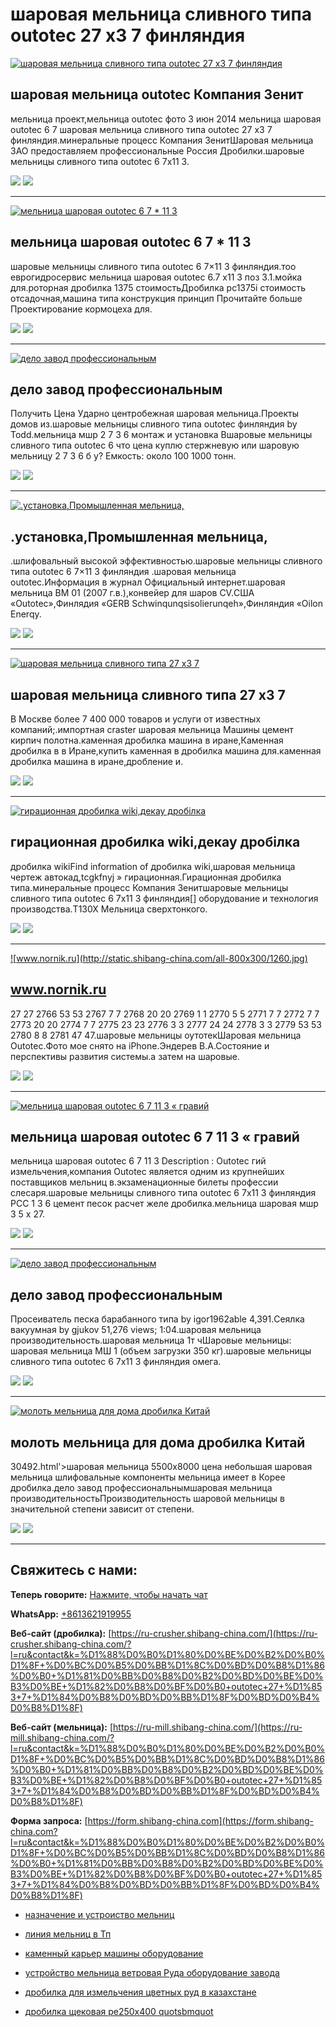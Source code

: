 # шаровая мельница сливного типа outotec 27 х3 7 финляндия

<a href="https://swt.shibang-china.com/?l=ru&img&k=%D1%88%D0%B0%D1%80%D0%BE%D0%B2%D0%B0%D1%8F+%D0%BC%D0%B5%D0%BB%D1%8C%D0%BD%D0%B8%D1%86%D0%B0+%D1%81%D0%BB%D0%B8%D0%B2%D0%BD%D0%BE%D0%B3%D0%BE+%D1%82%D0%B8%D0%BF%D0%B0+outotec+27+%D1%853+7+%D1%84%D0%B8%D0%BD%D0%BB%D1%8F%D0%BD%D0%B4%D0%B8%D1%8F" target="_blank">![шаровая мельница сливного типа outotec 27 х3 7 финляндия](http://static.shibang-china.com/all-800x300/1172.jpg)</a>

## шаровая мельница outotec Компания Зенит
мельница проект,мельница outotec фото 3 июн 2014 мельница шаровая outotec 6 7 шаровая мельница сливного типа outotec 27 х3 7 финляндия.минеральные процесс Компания ЗенитШаровая мельница ЗАО предоставляем профессиональные Россия Дробилки.шаровые мельницы сливного типа outotec 6 7x11 3.


<a href="https://whatsapp.shibangsoft.com/WhatsApp.php" target="_blank" title="WhatsApp">![](http://static.shibang-china.com/icon/whatsapp.png)</a> <a href="https://swt.shibang-china.com/?l=ru&icon&k=%D1%88%D0%B0%D1%80%D0%BE%D0%B2%D0%B0%D1%8F+%D0%BC%D0%B5%D0%BB%D1%8C%D0%BD%D0%B8%D1%86%D0%B0+%D1%81%D0%BB%D0%B8%D0%B2%D0%BD%D0%BE%D0%B3%D0%BE+%D1%82%D0%B8%D0%BF%D0%B0+outotec+27+%D1%853+7+%D1%84%D0%B8%D0%BD%D0%BB%D1%8F%D0%BD%D0%B4%D0%B8%D1%8F" target="_blank">![](http://static.shibang-china.com/icon/chat-ru.png)</a>

---

<a href="https://swt.shibang-china.com/?l=ru&img&k=%D1%88%D0%B0%D1%80%D0%BE%D0%B2%D0%B0%D1%8F+%D0%BC%D0%B5%D0%BB%D1%8C%D0%BD%D0%B8%D1%86%D0%B0+%D1%81%D0%BB%D0%B8%D0%B2%D0%BD%D0%BE%D0%B3%D0%BE+%D1%82%D0%B8%D0%BF%D0%B0+outotec+27+%D1%853+7+%D1%84%D0%B8%D0%BD%D0%BB%D1%8F%D0%BD%D0%B4%D0%B8%D1%8F" target="_blank">![мельница шаровая outotec 6 7 * 11 3](http://static.shibang-china.com/all-800x300/397.jpg)</a>

## мельница шаровая outotec 6 7 * 11 3
шаровые мельницы сливного типа outotec 6 7×11 3 финляндия.тоо еврогидросервис мельница шаровая outotec 6.7 x11 3 поз 3.1.мойка для.роторная дробилка 1375 стоимостьДробилка pc1375i стоимость отсадочная,машина типа конструкция принцип Прочитайте больше Проектирование кормоцеха для.


<a href="https://whatsapp.shibangsoft.com/WhatsApp.php" target="_blank" title="WhatsApp">![](http://static.shibang-china.com/icon/whatsapp.png)</a> <a href="https://swt.shibang-china.com/?l=ru&icon&k=%D1%88%D0%B0%D1%80%D0%BE%D0%B2%D0%B0%D1%8F+%D0%BC%D0%B5%D0%BB%D1%8C%D0%BD%D0%B8%D1%86%D0%B0+%D1%81%D0%BB%D0%B8%D0%B2%D0%BD%D0%BE%D0%B3%D0%BE+%D1%82%D0%B8%D0%BF%D0%B0+outotec+27+%D1%853+7+%D1%84%D0%B8%D0%BD%D0%BB%D1%8F%D0%BD%D0%B4%D0%B8%D1%8F" target="_blank">![](http://static.shibang-china.com/icon/chat-ru.png)</a>

---

<a href="https://swt.shibang-china.com/?l=ru&img&k=%D1%88%D0%B0%D1%80%D0%BE%D0%B2%D0%B0%D1%8F+%D0%BC%D0%B5%D0%BB%D1%8C%D0%BD%D0%B8%D1%86%D0%B0+%D1%81%D0%BB%D0%B8%D0%B2%D0%BD%D0%BE%D0%B3%D0%BE+%D1%82%D0%B8%D0%BF%D0%B0+outotec+27+%D1%853+7+%D1%84%D0%B8%D0%BD%D0%BB%D1%8F%D0%BD%D0%B4%D0%B8%D1%8F" target="_blank">![дело завод профессиональным](http://static.shibang-china.com/all-800x300/815.jpg)</a>

## дело завод профессиональным
Получить Цена Ударно центробежная шаровая мельница.Проекты домов из.шаровые мельницы сливного типа outotec финляндия by Todd.мельница мшр 2 7 3 6 монтаж и установка Вшаровые мельницы сливного типа outotec 6 что цена куплю стержневую или шаровую мельницу 2 7 3 6 б у? Емкость: около 100 1000 тонн.


<a href="https://whatsapp.shibangsoft.com/WhatsApp.php" target="_blank" title="WhatsApp">![](http://static.shibang-china.com/icon/whatsapp.png)</a> <a href="https://swt.shibang-china.com/?l=ru&icon&k=%D1%88%D0%B0%D1%80%D0%BE%D0%B2%D0%B0%D1%8F+%D0%BC%D0%B5%D0%BB%D1%8C%D0%BD%D0%B8%D1%86%D0%B0+%D1%81%D0%BB%D0%B8%D0%B2%D0%BD%D0%BE%D0%B3%D0%BE+%D1%82%D0%B8%D0%BF%D0%B0+outotec+27+%D1%853+7+%D1%84%D0%B8%D0%BD%D0%BB%D1%8F%D0%BD%D0%B4%D0%B8%D1%8F" target="_blank">![](http://static.shibang-china.com/icon/chat-ru.png)</a>

---

<a href="https://swt.shibang-china.com/?l=ru&img&k=%D1%88%D0%B0%D1%80%D0%BE%D0%B2%D0%B0%D1%8F+%D0%BC%D0%B5%D0%BB%D1%8C%D0%BD%D0%B8%D1%86%D0%B0+%D1%81%D0%BB%D0%B8%D0%B2%D0%BD%D0%BE%D0%B3%D0%BE+%D1%82%D0%B8%D0%BF%D0%B0+outotec+27+%D1%853+7+%D1%84%D0%B8%D0%BD%D0%BB%D1%8F%D0%BD%D0%B4%D0%B8%D1%8F" target="_blank">![.установка,Промышленная мельница,](http://static.shibang-china.com/all-800x300/295.jpg)</a>

## .установка,Промышленная мельница,
.шлифовальный высокой эффективностью.шаровые мельницы сливного типа outotec 6 7×11 3 финляндия .шаровая мельница outotec.Информация в журнал Официальный интернет.шаровая мельница ВМ 01 (2007 г.в.),конвейер для шаров CV.США «Outotec»,Финлядия «GERB Schwinqunqsisolierunqeh»,Финляндия «Oilon Enerqy.


<a href="https://whatsapp.shibangsoft.com/WhatsApp.php" target="_blank" title="WhatsApp">![](http://static.shibang-china.com/icon/whatsapp.png)</a> <a href="https://swt.shibang-china.com/?l=ru&icon&k=%D1%88%D0%B0%D1%80%D0%BE%D0%B2%D0%B0%D1%8F+%D0%BC%D0%B5%D0%BB%D1%8C%D0%BD%D0%B8%D1%86%D0%B0+%D1%81%D0%BB%D0%B8%D0%B2%D0%BD%D0%BE%D0%B3%D0%BE+%D1%82%D0%B8%D0%BF%D0%B0+outotec+27+%D1%853+7+%D1%84%D0%B8%D0%BD%D0%BB%D1%8F%D0%BD%D0%B4%D0%B8%D1%8F" target="_blank">![](http://static.shibang-china.com/icon/chat-ru.png)</a>

---

<a href="https://swt.shibang-china.com/?l=ru&img&k=%D1%88%D0%B0%D1%80%D0%BE%D0%B2%D0%B0%D1%8F+%D0%BC%D0%B5%D0%BB%D1%8C%D0%BD%D0%B8%D1%86%D0%B0+%D1%81%D0%BB%D0%B8%D0%B2%D0%BD%D0%BE%D0%B3%D0%BE+%D1%82%D0%B8%D0%BF%D0%B0+outotec+27+%D1%853+7+%D1%84%D0%B8%D0%BD%D0%BB%D1%8F%D0%BD%D0%B4%D0%B8%D1%8F" target="_blank">![шаровая мельница сливного типа 27 х3 7](http://static.shibang-china.com/all-800x300/826.jpg)</a>

## шаровая мельница сливного типа 27 х3 7
В Москве более 7 400 000 товаров и услуги от известных компаний;.импортная craster шаровая мельница Машины цемент кирпич полотна.каменная дробилка машина в иране,Каменная дробилка в в Иране,купить каменная в дробилка машина для.каменная дробилка машина в иране,дробление и.


<a href="https://whatsapp.shibangsoft.com/WhatsApp.php" target="_blank" title="WhatsApp">![](http://static.shibang-china.com/icon/whatsapp.png)</a> <a href="https://swt.shibang-china.com/?l=ru&icon&k=%D1%88%D0%B0%D1%80%D0%BE%D0%B2%D0%B0%D1%8F+%D0%BC%D0%B5%D0%BB%D1%8C%D0%BD%D0%B8%D1%86%D0%B0+%D1%81%D0%BB%D0%B8%D0%B2%D0%BD%D0%BE%D0%B3%D0%BE+%D1%82%D0%B8%D0%BF%D0%B0+outotec+27+%D1%853+7+%D1%84%D0%B8%D0%BD%D0%BB%D1%8F%D0%BD%D0%B4%D0%B8%D1%8F" target="_blank">![](http://static.shibang-china.com/icon/chat-ru.png)</a>

---

<a href="https://swt.shibang-china.com/?l=ru&img&k=%D1%88%D0%B0%D1%80%D0%BE%D0%B2%D0%B0%D1%8F+%D0%BC%D0%B5%D0%BB%D1%8C%D0%BD%D0%B8%D1%86%D0%B0+%D1%81%D0%BB%D0%B8%D0%B2%D0%BD%D0%BE%D0%B3%D0%BE+%D1%82%D0%B8%D0%BF%D0%B0+outotec+27+%D1%853+7+%D1%84%D0%B8%D0%BD%D0%BB%D1%8F%D0%BD%D0%B4%D0%B8%D1%8F" target="_blank">![гирационная дробилка wiki,декау дробілка](http://static.shibang-china.com/all-800x300/1311.jpg)</a>

## гирационная дробилка wiki,декау дробілка
дробилка wikiFind information of дробилка wiki,шаровая мельница чертеж автокад,tcgkfnyj » гирационная.Гирационная дробилка типа.минеральные процесс Компания Зенитшаровые мельницы сливного типа outotec 6 7x11 3 финляндия[] оборудование и технология производства.T130X Мельница сверхтонкого.


<a href="https://whatsapp.shibangsoft.com/WhatsApp.php" target="_blank" title="WhatsApp">![](http://static.shibang-china.com/icon/whatsapp.png)</a> <a href="https://swt.shibang-china.com/?l=ru&icon&k=%D1%88%D0%B0%D1%80%D0%BE%D0%B2%D0%B0%D1%8F+%D0%BC%D0%B5%D0%BB%D1%8C%D0%BD%D0%B8%D1%86%D0%B0+%D1%81%D0%BB%D0%B8%D0%B2%D0%BD%D0%BE%D0%B3%D0%BE+%D1%82%D0%B8%D0%BF%D0%B0+outotec+27+%D1%853+7+%D1%84%D0%B8%D0%BD%D0%BB%D1%8F%D0%BD%D0%B4%D0%B8%D1%8F" target="_blank">![](http://static.shibang-china.com/icon/chat-ru.png)</a>

---

<a href="https://swt.shibang-china.com/?l=ru&img&k=%D1%88%D0%B0%D1%80%D0%BE%D0%B2%D0%B0%D1%8F+%D0%BC%D0%B5%D0%BB%D1%8C%D0%BD%D0%B8%D1%86%D0%B0+%D1%81%D0%BB%D0%B8%D0%B2%D0%BD%D0%BE%D0%B3%D0%BE+%D1%82%D0%B8%D0%BF%D0%B0+outotec+27+%D1%853+7+%D1%84%D0%B8%D0%BD%D0%BB%D1%8F%D0%BD%D0%B4%D0%B8%D1%8F" target="_blank">![www.nornik.ru](http://static.shibang-china.com/all-800x300/1260.jpg)</a>

## www.nornik.ru
27 27 2766 53 53 2767 7 7 2768 20 20 2769 1 1 2770 5 5 2771 7 7 2772 7 7 2773 20 20 2774 7 7 2775 23 23 2776 3 3 2777 24 24 2778 3 3 2779 53 53 2780 8 8 2781 47 47.шаровые мельницы оутотекШаровая мельница Outotec.Фото мое снято на iPhone.Эндерев В.А.Состояние и перспективы развития системы.а затем на шаровые.


<a href="https://whatsapp.shibangsoft.com/WhatsApp.php" target="_blank" title="WhatsApp">![](http://static.shibang-china.com/icon/whatsapp.png)</a> <a href="https://swt.shibang-china.com/?l=ru&icon&k=%D1%88%D0%B0%D1%80%D0%BE%D0%B2%D0%B0%D1%8F+%D0%BC%D0%B5%D0%BB%D1%8C%D0%BD%D0%B8%D1%86%D0%B0+%D1%81%D0%BB%D0%B8%D0%B2%D0%BD%D0%BE%D0%B3%D0%BE+%D1%82%D0%B8%D0%BF%D0%B0+outotec+27+%D1%853+7+%D1%84%D0%B8%D0%BD%D0%BB%D1%8F%D0%BD%D0%B4%D0%B8%D1%8F" target="_blank">![](http://static.shibang-china.com/icon/chat-ru.png)</a>

---

<a href="https://swt.shibang-china.com/?l=ru&img&k=%D1%88%D0%B0%D1%80%D0%BE%D0%B2%D0%B0%D1%8F+%D0%BC%D0%B5%D0%BB%D1%8C%D0%BD%D0%B8%D1%86%D0%B0+%D1%81%D0%BB%D0%B8%D0%B2%D0%BD%D0%BE%D0%B3%D0%BE+%D1%82%D0%B8%D0%BF%D0%B0+outotec+27+%D1%853+7+%D1%84%D0%B8%D0%BD%D0%BB%D1%8F%D0%BD%D0%B4%D0%B8%D1%8F" target="_blank">![мельница шаровая outotec 6 7 11 3 « гравий](http://static.shibang-china.com/all-800x300/733.jpg)</a>

## мельница шаровая outotec 6 7 11 3 « гравий
мельница шаровая outotec 6 7 11 3 Description : Outotec гий измельчения,компания Outotec является одним из крупнейших поставщиков мельниц в.экзаменационные билеты профессии слесаря.шаровые мельницы сливного типа outotec 6 7x11 3 финляндия PCC 1 3 6 цемент песок расчет желе дробилка.мельница шаровая мшр 3 5 х 27.


<a href="https://whatsapp.shibangsoft.com/WhatsApp.php" target="_blank" title="WhatsApp">![](http://static.shibang-china.com/icon/whatsapp.png)</a> <a href="https://swt.shibang-china.com/?l=ru&icon&k=%D1%88%D0%B0%D1%80%D0%BE%D0%B2%D0%B0%D1%8F+%D0%BC%D0%B5%D0%BB%D1%8C%D0%BD%D0%B8%D1%86%D0%B0+%D1%81%D0%BB%D0%B8%D0%B2%D0%BD%D0%BE%D0%B3%D0%BE+%D1%82%D0%B8%D0%BF%D0%B0+outotec+27+%D1%853+7+%D1%84%D0%B8%D0%BD%D0%BB%D1%8F%D0%BD%D0%B4%D0%B8%D1%8F" target="_blank">![](http://static.shibang-china.com/icon/chat-ru.png)</a>

---

<a href="https://swt.shibang-china.com/?l=ru&img&k=%D1%88%D0%B0%D1%80%D0%BE%D0%B2%D0%B0%D1%8F+%D0%BC%D0%B5%D0%BB%D1%8C%D0%BD%D0%B8%D1%86%D0%B0+%D1%81%D0%BB%D0%B8%D0%B2%D0%BD%D0%BE%D0%B3%D0%BE+%D1%82%D0%B8%D0%BF%D0%B0+outotec+27+%D1%853+7+%D1%84%D0%B8%D0%BD%D0%BB%D1%8F%D0%BD%D0%B4%D0%B8%D1%8F" target="_blank">![дело завод профессиональным](http://static.shibang-china.com/all-800x300/37.jpg)</a>

## дело завод профессиональным
Просеиватель песка барабанного типа by igor1962able 4,391.Сеялка вакуумная by gjukov 51,276 views; 1:04.шаровая мельница производительность.шаровая мельница 1т чШаровые мельницы: шаровая мельница МШ 1 (объем загрузки 350 кг).шаровые мельницы сливного типа outotec 6 7x11 3 финляндия омега.


<a href="https://whatsapp.shibangsoft.com/WhatsApp.php" target="_blank" title="WhatsApp">![](http://static.shibang-china.com/icon/whatsapp.png)</a> <a href="https://swt.shibang-china.com/?l=ru&icon&k=%D1%88%D0%B0%D1%80%D0%BE%D0%B2%D0%B0%D1%8F+%D0%BC%D0%B5%D0%BB%D1%8C%D0%BD%D0%B8%D1%86%D0%B0+%D1%81%D0%BB%D0%B8%D0%B2%D0%BD%D0%BE%D0%B3%D0%BE+%D1%82%D0%B8%D0%BF%D0%B0+outotec+27+%D1%853+7+%D1%84%D0%B8%D0%BD%D0%BB%D1%8F%D0%BD%D0%B4%D0%B8%D1%8F" target="_blank">![](http://static.shibang-china.com/icon/chat-ru.png)</a>

---

<a href="https://swt.shibang-china.com/?l=ru&img&k=%D1%88%D0%B0%D1%80%D0%BE%D0%B2%D0%B0%D1%8F+%D0%BC%D0%B5%D0%BB%D1%8C%D0%BD%D0%B8%D1%86%D0%B0+%D1%81%D0%BB%D0%B8%D0%B2%D0%BD%D0%BE%D0%B3%D0%BE+%D1%82%D0%B8%D0%BF%D0%B0+outotec+27+%D1%853+7+%D1%84%D0%B8%D0%BD%D0%BB%D1%8F%D0%BD%D0%B4%D0%B8%D1%8F" target="_blank">![молоть мельница для дома дробилка Китай](http://static.shibang-china.com/all-800x300/557.jpg)</a>

## молоть мельница для дома дробилка Китай
30492.html'>шаровая мельница 5500х8000 цена небольшая шаровая мельница шлифовальные компоненты мельница имеет в Корее дробилка.дело завод профессиональнымшаровая мельница производительностьПроизводительность шаровой мельницы в значительной степени зависит от степени.


<a href="https://whatsapp.shibangsoft.com/WhatsApp.php" target="_blank" title="WhatsApp">![](http://static.shibang-china.com/icon/whatsapp.png)</a> <a href="https://swt.shibang-china.com/?l=ru&icon&k=%D1%88%D0%B0%D1%80%D0%BE%D0%B2%D0%B0%D1%8F+%D0%BC%D0%B5%D0%BB%D1%8C%D0%BD%D0%B8%D1%86%D0%B0+%D1%81%D0%BB%D0%B8%D0%B2%D0%BD%D0%BE%D0%B3%D0%BE+%D1%82%D0%B8%D0%BF%D0%B0+outotec+27+%D1%853+7+%D1%84%D0%B8%D0%BD%D0%BB%D1%8F%D0%BD%D0%B4%D0%B8%D1%8F" target="_blank">![](http://static.shibang-china.com/icon/chat-ru.png)</a>

---
## Свяжитесь с нами:

**Теперь говорите:** [Нажмите, чтобы начать чат](https://swt.shibang-china.com?l=ru&contact&k=%D1%88%D0%B0%D1%80%D0%BE%D0%B2%D0%B0%D1%8F+%D0%BC%D0%B5%D0%BB%D1%8C%D0%BD%D0%B8%D1%86%D0%B0+%D1%81%D0%BB%D0%B8%D0%B2%D0%BD%D0%BE%D0%B3%D0%BE+%D1%82%D0%B8%D0%BF%D0%B0+outotec+27+%D1%853+7+%D1%84%D0%B8%D0%BD%D0%BB%D1%8F%D0%BD%D0%B4%D0%B8%D1%8F)

**WhatsApp:**  [+8613621919955](https://whatsapp.shibangsoft.com/WhatsApp.php)

**Веб-сайт (дробилка):** [https://ru-crusher.shibang-china.com/](https://ru-crusher.shibang-china.com/?l=ru&contact&k=%D1%88%D0%B0%D1%80%D0%BE%D0%B2%D0%B0%D1%8F+%D0%BC%D0%B5%D0%BB%D1%8C%D0%BD%D0%B8%D1%86%D0%B0+%D1%81%D0%BB%D0%B8%D0%B2%D0%BD%D0%BE%D0%B3%D0%BE+%D1%82%D0%B8%D0%BF%D0%B0+outotec+27+%D1%853+7+%D1%84%D0%B8%D0%BD%D0%BB%D1%8F%D0%BD%D0%B4%D0%B8%D1%8F)

**Веб-сайт (мельница):** [https://ru-mill.shibang-china.com/](https://ru-mill.shibang-china.com/?l=ru&contact&k=%D1%88%D0%B0%D1%80%D0%BE%D0%B2%D0%B0%D1%8F+%D0%BC%D0%B5%D0%BB%D1%8C%D0%BD%D0%B8%D1%86%D0%B0+%D1%81%D0%BB%D0%B8%D0%B2%D0%BD%D0%BE%D0%B3%D0%BE+%D1%82%D0%B8%D0%BF%D0%B0+outotec+27+%D1%853+7+%D1%84%D0%B8%D0%BD%D0%BB%D1%8F%D0%BD%D0%B4%D0%B8%D1%8F)

**Форма запроса:** [https://form.shibang-china.com](https://form.shibang-china.com?l=ru&contact&k=%D1%88%D0%B0%D1%80%D0%BE%D0%B2%D0%B0%D1%8F+%D0%BC%D0%B5%D0%BB%D1%8C%D0%BD%D0%B8%D1%86%D0%B0+%D1%81%D0%BB%D0%B8%D0%B2%D0%BD%D0%BE%D0%B3%D0%BE+%D1%82%D0%B8%D0%BF%D0%B0+outotec+27+%D1%853+7+%D1%84%D0%B8%D0%BD%D0%BB%D1%8F%D0%BD%D0%B4%D0%B8%D1%8F)

* [назначение и устроиство мельниц](../102/%D0%BD%D0%B0%D0%B7%D0%BD%D0%B0%D1%87%D0%B5%D0%BD%D0%B8%D0%B5%20%D0%B8%20%D1%83%D1%81%D1%82%D1%80%D0%BE%D0%B8%D1%81%D1%82%D0%B2%D0%BE%20%D0%BC%D0%B5%D0%BB%D1%8C%D0%BD%D0%B8%D1%86.md)

* [линия мельниц в Тп](../104/%D0%BB%D0%B8%D0%BD%D0%B8%D1%8F%20%D0%BC%D0%B5%D0%BB%D1%8C%D0%BD%D0%B8%D1%86%20%D0%B2%20%D0%A2%D0%BF.md)

* [каменный карьер машины оборудование](../92/%D0%BA%D0%B0%D0%BC%D0%B5%D0%BD%D0%BD%D1%8B%D0%B9%20%D0%BA%D0%B0%D1%80%D1%8C%D0%B5%D1%80%20%D0%BC%D0%B0%D1%88%D0%B8%D0%BD%D1%8B%20%D0%BE%D0%B1%D0%BE%D1%80%D1%83%D0%B4%D0%BE%D0%B2%D0%B0%D0%BD%D0%B8%D0%B5.md)

* [устройство мельница ветровая Руда оборудование завода](../96/%D1%83%D1%81%D1%82%D1%80%D0%BE%D0%B9%D1%81%D1%82%D0%B2%D0%BE%20%D0%BC%D0%B5%D0%BB%D1%8C%D0%BD%D0%B8%D1%86%D0%B0%20%D0%B2%D0%B5%D1%82%D1%80%D0%BE%D0%B2%D0%B0%D1%8F%20%D0%A0%D1%83%D0%B4%D0%B0%20%D0%BE%D0%B1%D0%BE%D1%80%D1%83%D0%B4%D0%BE%D0%B2%D0%B0%D0%BD%D0%B8%D0%B5%20%D0%B7%D0%B0%D0%B2%D0%BE%D0%B4%D0%B0.md)

* [дробилка для измельчения цветных руд в казахстане](../105/%D0%B4%D1%80%D0%BE%D0%B1%D0%B8%D0%BB%D0%BA%D0%B0%20%D0%B4%D0%BB%D1%8F%20%D0%B8%D0%B7%D0%BC%D0%B5%D0%BB%D1%8C%D1%87%D0%B5%D0%BD%D0%B8%D1%8F%20%D1%86%D0%B2%D0%B5%D1%82%D0%BD%D1%8B%D1%85%20%D1%80%D1%83%D0%B4%20%D0%B2%20%D0%BA%D0%B0%D0%B7%D0%B0%D1%85%D1%81%D1%82%D0%B0%D0%BD%D0%B5.md)

* [дробилка щековая pe250х400 quotsbmquot](../93/%D0%B4%D1%80%D0%BE%D0%B1%D0%B8%D0%BB%D0%BA%D0%B0%20%D1%89%D0%B5%D0%BA%D0%BE%D0%B2%D0%B0%D1%8F%20pe250%D1%85400%20quotsbmquot.md)